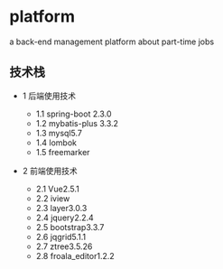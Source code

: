 # platform
a back-end management platform about part-time jobs

## 技术栈
* 1 后端使用技术
    * 1.1 spring-boot 2.3.0
    * 1.2 mybatis-plus 3.3.2
    * 1.3 mysql5.7
    * 1.4 lombok
    * 1.5 freemarker
        
* 2 前端使用技术
    * 2.1 Vue2.5.1
    * 2.2 iview
    * 2.3 layer3.0.3
    * 2.4 jquery2.2.4
    * 2.5 bootstrap3.3.7
    * 2.6 jqgrid5.1.1
    * 2.7 ztree3.5.26
    * 2.8 froala_editor1.2.2
